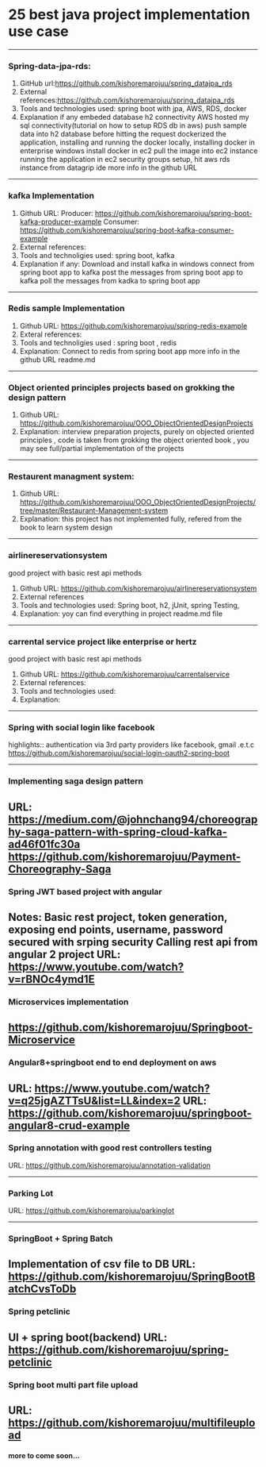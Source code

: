 # 25 best java project implementation use case

 ------------------------------------------------------------------------------------------------------------------------
### Spring-data-jpa-rds:
1. GitHub url:https://github.com/kishoremarojuu/spring_datajpa_rds
2. External references:https://github.com/kishoremarojuu/spring_datajpa_rds
3. Tools and technologies used: spring boot with jpa, AWS, RDS, docker
4. Explanation if any
   embeded database h2 connectivity
   AWS hosted my sql connectivity(tutorial on how to setup RDS db in aws)
   push sample data into h2 database before hitting the request
   dockerized the application, installing and running the docker locally, installing docker in enterprise windows
   install docker in ec2
   pull the image into ec2 instance
   running the application in ec2
   security groups setup, hit aws rds instance from datagrip ide
  more info in the github URL
------------------------------------------------------------------------------------------------------------------------
### kafka Implementation
1. Github URL:
  Producer: https://github.com/kishoremarojuu/spring-boot-kafka-producer-example
  Consumer: https://github.com/kishoremarojuu/spring-boot-kafka-consumer-example
2. External references:
3. Tools and technoligies used: spring boot, kafka
4. Explanation if any:
   Download and install kafka in windows
   connect from spring boot app to kafka
   post the messages from spring boot app to kafka
   poll the messages from kadka to spring boot app
------------------------------------------------------------------------------------------------------------------------
### Redis sample Implementation
1. Github URL: https://github.com/kishoremarojuu/spring-redis-example
2. Exteral references:
3. Tools and technoligies used : spring boot , redis
4. Explanation:
    Connect to redis from spring boot app
    more info in the github URL readme.md
------------------------------------------------------------------------------------------------------------------------
### Object oriented principles projects based on grokking the design pattern
1. Github URL: https://github.com/kishoremarojuu/OOO_ObjectOrientedDesignProjects
4. Explanation: interview preparation projects, purely on objected oriented principles ,
code is taken from grokking the object oriented book , you may see full/partial implementation of the projects
------------------------------------------------------------------------------------------------------------------------

### Restaurent managment system:
1. Github URL: https://github.com/kishoremarojuu/OOO_ObjectOrientedDesignProjects/tree/master/Restaurant-Management-system
2. Explanation: this project has not implemented fully, refered from the book to learn system design

------------------------------------------------------------------------------------------------------------------------
### airlinereservationsystem
good project with basic rest api methods
1. Github URL: https://github.com/kishoremarojuu/airlinereservationsystem
2. External references
3. Tools and technologies used: Spring boot, h2, jUnit, spring Testing,
4. Explanation: yoy can find everything in project readme.md file

------------------------------------------------------------------------------------------------------------------------
### carrental service project like enterprise or hertz
good project with basic rest api methods
1. Github URL: https://github.com/kishoremarojuu/carrentalservice
2. External references:
3. Tools and technologies used:
4. Explanation:
------------------------------------------------------------------------------------------------------------------------
### Spring with social login like facebook 
highlights:: authentication via 3rd party providers like facebook, gmail .e.t.c
https://github.com/kishoremarojuu/social-login-oauth2-spring-boot

------------------------------------------------------------------------------------------------------------------------
### Implementing saga design pattern
URL: https://medium.com/@johnchang94/choreography-saga-pattern-with-spring-cloud-kafka-ad46f01fc30a
https://github.com/kishoremarojuu/Payment-Choreography-Saga
------------------------------------------------------------------------------------------------------------------------
### Spring JWT based project with angular 
Notes: Basic rest project, token generation, exposing end points, username, password secured with srping security 
Calling rest api from angular 2 project
URL: https://www.youtube.com/watch?v=rBNOc4ymd1E 
------------------------------------------------------------------------------------------------------------------------
### Microservices implementation
https://github.com/kishoremarojuu/Springboot-Microservice
------------------------------------------------------------------------------------------------------------------------
### Angular8+springboot end to end deployment on aws 
URL: https://www.youtube.com/watch?v=q25jgAZTTsU&list=LL&index=2
URL: https://github.com/kishoremarojuu/springboot-angular8-crud-example
------------------------------------------------------------------------------------------------------------------------
### Spring annotation with good rest controllers testing 
URL: https://github.com/kishoremarojuu/annotation-validation

------------------------------------------------------------------------------------------------------------------------
### Parking Lot
URL: https://github.com/kishoremarojuu/parkinglot

------------------------------------------------------------------------------------------------------------------------
### SpringBoot + Spring Batch 
Implementation of csv file to DB
URL: https://github.com/kishoremarojuu/SpringBootBatchCvsToDb
------------------------------------------------------------------------------------------------------------------------

### Spring petclinic 
UI + spring boot(backend)
URL: https://github.com/kishoremarojuu/spring-petclinic
------------------------------------------------------------------------------------------------------------------------

### Spring boot multi part file upload
URL: https://github.com/kishoremarojuu/multifileupload
------------------------------------------------------------------------------------------------------------------------

#### more to come soon... 
